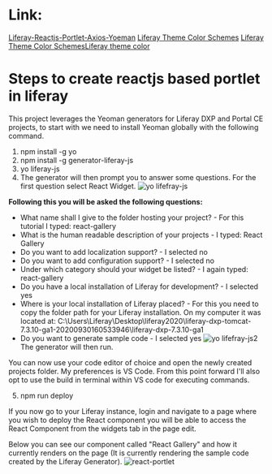 # Link:
[Liferay-Reactjs-Portlet-Axios-Yoeman](https://www.linkedin.com/pulse/how-build-react-component-liferay-dxp-paul-towers)
[Liferay Theme Color Schemes](http://www.liferayui.com/color-schemes-in-liferay-theme)
[Liferay Theme Color SchemesLiferay theme color](https://asbnotebook.com/2017/05/01/liferay-theme-color-schemes)
# Steps to create reactjs based portlet in liferay
This project leverages the Yeoman generators for Liferay DXP and Portal CE projects, to start with we need to install Yeoman globally with the following command.
1. npm install -g yo
2. npm install -g generator-liferay-js
3. yo liferay-js
4. The generator will then prompt you to answer some questions. For the first question select React Widget.
![yo lifefray-js](https://user-images.githubusercontent.com/56108097/105335828-8704ed80-5bfe-11eb-8922-97a9bd5ec09f.png)

**Following this you will be asked the following questions:**
* What name shall I give to the folder hosting your project? - For this tutorial I typed: react-gallery
* What is the human readable description of your projects - I typed: React Gallery
* Do you want to add localization support? - I selected no
* Do you want to add configuration support? - I selected no
* Under which category should your widget be listed? - I again typed: react-gallery
* Do you have a local installation of Liferay for development? - I selected yes
* Where is your local installation of Liferay placed? - For this you need to copy the folder path for your Liferay installation. On my computer it was located at: C:\Users\Liferay\Desktop\liferay2020\liferay-dxp-tomcat-7.3.10-ga1-20200930160533946\liferay-dxp-7.3.10-ga1
* Do you want to generate sample code - I selected yes
![yo lifefray-js2](https://user-images.githubusercontent.com/56108097/105339982-4f4c7480-5c03-11eb-851f-acb734330827.png)
The generator will then run.

You can now use your code editor of choice and open the newly created projects folder. My preferences is VS Code. From this point forward I'll also opt to use the build in terminal within VS code for executing commands.

5. npm run deploy

If you now go to your Liferay instance, login and navigate to a page where you wish to deploy the React component you will be able to access the React Component from the widgets tab in the page edit.

Below you can see our component called "React Gallery" and how it currently renders on the page (It is currently rendering the sample code created by the Liferay Generator).
![react-portlet](https://user-images.githubusercontent.com/56108097/105340225-a0f4ff00-5c03-11eb-856e-75af7978fe6e.png)
